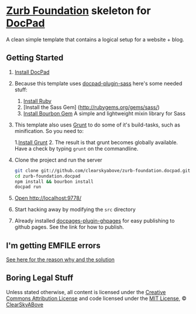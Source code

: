 # [Zurb Foundation](http://twitter.github.com/bootstrap/) skeleton for [DocPad](https://github.com/bevry/docpad)

A clean simple template that contains a logical setup for a website + blog.

## Getting Started

1. [Install DocPad](https://github.com/bevry/docpad)

2. Because this template uses [docpad-plugin-sass](https://github.com/docpad/docpad-plugin-sass) here's some needed stuff:
    1. [Install Ruby](http://www.ruby-lang.org/en/downloads/)
    2. [Install the Sass Gem] (http://rubygems.org/gems/sass/)
    3. [Install Bourbon Gem](http://bourbon.io/)  A simple and lightweight mixin library for Sass

3. This template also uses [Grunt](http://gruntjs.com/) to do some of it's build-tasks, such as minification. So you need to:

    1.[Install Grunt](http://gruntjs.com/getting-started)
    2. The result is that grunt becomes globally available. Have a check by typing `grunt` on the commandline.

4. Clone the project and run the server

	``` bash
	git clone git://github.com/clearskyabove/zurb-foundation.docpad.git
	cd zurb-foundation.docpad
	npm install && bourbon install
	docpad run
	```

5. [Open http://localhost:9778/](http://localhost:9778/)

6. Start hacking away by modifying the `src` directory

7. Already installed [docpages-plugin-ghpages](https://github.com/docpad/docpad-plugin-ghpages) for easy publishing to github pages. See the link for how to publish. 

## I'm getting EMFILE errors

[See here for the reason why and the solution](http://docpad.org/docs/troubleshoot#i-m-getting-emfile-too-many-open-files)

## Boring Legal Stuff

Unless stated otherwise, all content is licensed under the [Creative Commons Attribution License](http://creativecommons.org/licenses/by/3.0/) and code licensed under the [MIT License](http://creativecommons.org/licenses/MIT/), © [ClearSkyABove](http://clearskyabove.com)
